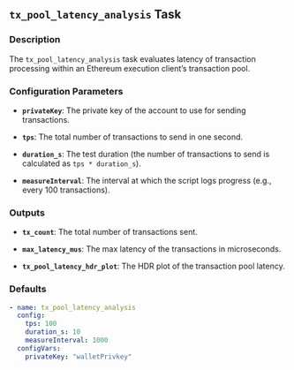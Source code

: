 ## `tx_pool_latency_analysis` Task

### Description

The `tx_pool_latency_analysis` task evaluates latency of transaction processing within an Ethereum execution client’s transaction pool.

### Configuration Parameters

- **`privateKey`**:
  The private key of the account to use for sending transactions.

- **`tps`**:
  The total number of transactions to send in one second.

- **`duration_s`**:
  The test duration (the number of transactions to send is calculated as `tps * duration_s`).

- **`measureInterval`**:
  The interval at which the script logs progress (e.g., every 100 transactions).

### Outputs

- **`tx_count`**:
  The total number of transactions sent.

- **`max_latency_mus`**:
  The max latency of the transactions in microseconds.

- **`tx_pool_latency_hdr_plot`**:
  The HDR plot of the transaction pool latency.

### Defaults

```yaml
- name: tx_pool_latency_analysis
  config:
    tps: 100
    duration_s: 10  
    measureInterval: 1000
  configVars:
    privateKey: "walletPrivkey"
```


